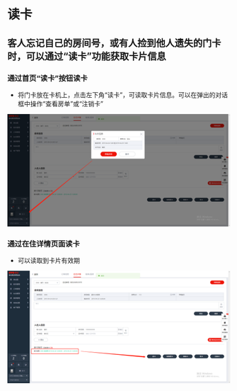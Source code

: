# 读卡

## 客人忘记自己的房间号，或有人捡到他人遗失的门卡时，可以通过“读卡”功能获取卡片信息

### 通过首页“读卡”按钮读卡

* 将门卡放在卡机上，点击左下角“读卡”，可读取卡片信息。可以在弹出的对话框中操作“查看房单”或“注销卡”

![](../../../.gitbook/assets/image%20%28445%29.png)

### 通过在住详情页面读卡

* 可以读取到卡片有效期

![](../../../.gitbook/assets/image%20%2830%29.png)

